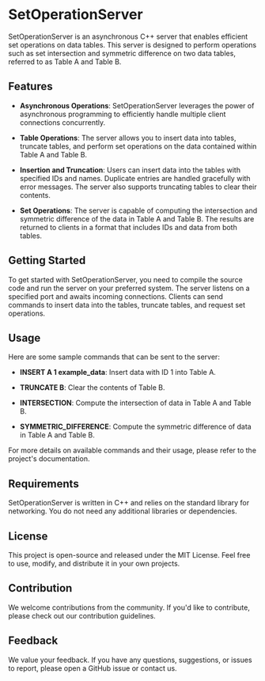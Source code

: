 # SetOperationServer

SetOperationServer is an asynchronous C++ server that enables efficient set operations on data tables. This server is designed to perform operations such as set intersection and symmetric difference on two data tables, referred to as Table A and Table B.

## Features

- **Asynchronous Operations**: SetOperationServer leverages the power of asynchronous programming to efficiently handle multiple client connections concurrently.

- **Table Operations**: The server allows you to insert data into tables, truncate tables, and perform set operations on the data contained within Table A and Table B.

- **Insertion and Truncation**: Users can insert data into the tables with specified IDs and names. Duplicate entries are handled gracefully with error messages. The server also supports truncating tables to clear their contents.

- **Set Operations**: The server is capable of computing the intersection and symmetric difference of the data in Table A and Table B. The results are returned to clients in a format that includes IDs and data from both tables.

## Getting Started

To get started with SetOperationServer, you need to compile the source code and run the server on your preferred system. The server listens on a specified port and awaits incoming connections. Clients can send commands to insert data into the tables, truncate tables, and request set operations.

## Usage

Here are some sample commands that can be sent to the server:

- **INSERT A 1 example_data**: Insert data with ID 1 into Table A.

- **TRUNCATE B**: Clear the contents of Table B.

- **INTERSECTION**: Compute the intersection of data in Table A and Table B.

- **SYMMETRIC_DIFFERENCE**: Compute the symmetric difference of data in Table A and Table B.

For more details on available commands and their usage, please refer to the project's documentation.

## Requirements

SetOperationServer is written in C++ and relies on the standard library for networking. You do not need any additional libraries or dependencies.

## License

This project is open-source and released under the MIT License. Feel free to use, modify, and distribute it in your own projects.

## Contribution

We welcome contributions from the community. If you'd like to contribute, please check out our contribution guidelines.

## Feedback

We value your feedback. If you have any questions, suggestions, or issues to report, please open a GitHub issue or contact us.
